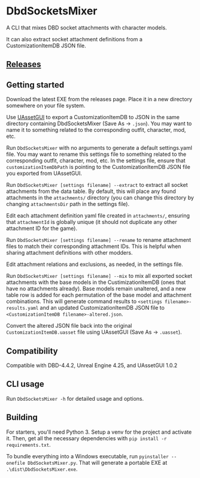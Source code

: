 # DbdSocketsMixer

A CLI that mixes DBD socket attachments with character models.

It can also extract socket attachment definitions from a CustomizationItemDB JSON file.

## [Releases](https://github.com/rizzlesauce/DbdSocketsMixer/releases)

## Getting started
Download the latest EXE from the releases page. Place it in a new directory somewhere on your file system.

Use [UAssetGUI](https://github.com/atenfyr/UAssetGUI) to export a CustomizationItemDB to JSON in the same
directory containing DbdSocketsMixer (Save As -> `.json`). You may want to name it to something related to
the corresponding outfit, character, mod, etc.

Run `DbdSocketsMixer` with no arguments to generate a default settings.yaml file.
You may want to rename this settings file to something related to the corresponding outfit, character, mod, etc.
In the settings file, ensure that `customizationItemDbPath` is pointing to the CustomizationItemDB JSON file
you exported from UAssetGUI.

Run `DbdSocketsMixer [settings filename] --extract` to extract all socket attachments from the data table. By default, this will
place any found attachments in the `attachments/` directory (you can change this directory by changing
`attachmentsDir` path in the settings file).

Edit each attachment definition yaml file created in `attachments/`, ensuring that `attachmentId`
is globally unique (it should not duplicate any other attachment ID for the game).

Run `DbdSocketsMixer [settings filename] --rename` to rename attachment files to match their corresponding attachment IDs.
This is helpful when sharing attachment definitions with other modders.

Edit attachment relations and exclusions, as needed, in the settings file.

Run `DbdSocketsMixer [settings filename] --mix` to mix all exported socket attachments with the base models in the
CustimizationItemDB (ones that have no attachments already). Base models remain unaltered, and a new table row
is added for each permutation of the base model and attachment combinations.
This will generate command results to `<settings filename>-results.yaml` and an updated CustomizationItemDB JSON file to
`<CustomizationItemDB filename>-altered.json`.

Convert the altered JSON file back into the original `CustomizationItemDB.uasset` file using UAssetGUI (Save As -> `.uasset`).

## Compatibility
Compatible with DBD-4.4.2, Unreal Engine 4.25, and UAssetGUI 1.0.2

## CLI usage

Run `DbdSocketsMixer -h` for detailed usage and options.

## Building

For starters, you'll need Python 3. Setup a venv for the project and activate it.
Then, get all the necessary dependencies with `pip install -r requirements.txt`.

To bundle everything into a Windows executable, run `pyinstaller --onefile DbdSocketsMixer.py`.
That will generate a portable EXE at `.\dist\DbdSocketsMixer.exe`.
